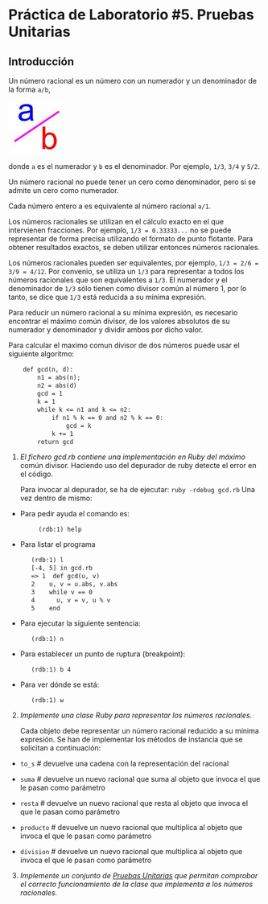 Práctica de Laboratorio #5. Pruebas Unitarias   
================

Introducción
------------


Un número racional es un número con un numerador y un denominador de la forma `a/b`, 

![](assets/images/rational.jpeg)

donde `a` es el numerador y `b` es el denominador.  Por ejemplo, `1/3`, `3/4` y `5/2`.

Un número racional no puede tener un cero como denominador, pero si se admite un cero como numerador.

Cada número entero a es equivalente al número racional `a/1`.

Los números racionales se utilizan en el cálculo exacto en el que intervienen fracciones. Por ejemplo, `1/3 = 0.33333...` no se puede representar de forma precisa utilizando el formato de punto flotante.  Para obtener resultados exactos, se deben utilizar entonces números racionales.

Los números racionales pueden ser equivalentes, por ejemplo, `1/3 = 2/6 = 3/9 = 4/12`. Por convenio, se utiliza un `1/3` para representar a todos los números racionales que son equivalentes a `1/3`.
El numerador y el denominador de `1/3` sólo tienen como divisor común al número 1, por lo tanto, se dice que `1/3` está reducida a su mínima expresión.

Para reducir un número racional a su mínima expresión, es necesario encontrar el máximo común divisor, de los valores absolutos de su numerador y denominador y dividir ambos por dicho valor.

Para calcular el maximo comun divisor de dos números puede usar el siguiente algoritmo:

        def gcd(n, d):
            n1 = abs(n);
            n2 = abs(d)
            gcd = 1
            k = 1
            while k <= n1 and k <= n2:
                if n1 % k == 0 and n2 % k == 0:
                    gcd = k
                k += 1
            return gcd


1. *El fichero gcd.rb contiene una implementación en Ruby del máximo*
común divisor. Haciendo uso del depurador de ruby detecte el error en el código.

    Para invocar al depurador, se ha de ejecutar: `ruby -rdebug gcd.rb`
    Una vez dentro de mismo:

  * Para pedir ayuda el comando es:

             (rdb:1) help

  * Para listar el programa

           (rdb:1) l
           [-4, 5] in gcd.rb
           => 1  def gcd(u, v)
           2    u, v = u.abs, v.abs
           3    while v == 0
           4      u, v = v, u % v
           5    end

  * Para ejecutar la siguiente sentencia:

           (rdb:1) n

  * Para establecer un punto de ruptura (breakpoint):

           (rdb:1) b 4

  * Para ver dónde se está:

           (rdb:1) w

2. *Implemente una clase Ruby para representar los números racionales.*

    Cada objeto debe representar un número racional reducido a su mínima expresión.
    Se han de implementar los métodos de instancia que se solicitan a continuación:

  * `to_s`     # devuelve una cadena con la representación del racional

  * `suma`     # devuelve un nuevo racional que suma al objeto que invoca el que le pasan como parámetro

  * `resta`    # devuelve un nuevo racional que resta al objeto que invoca el que le pasan como parámetro 

  * `producto` # devuelve un nuevo racional que multiplica al objeto que invoca el que le pasan como parámetro

  * `division` # devuelve un nuevo racional que multiplica al objeto que invoca el que le pasan como parámetro

3. *Implemente un conjunto de [Pruebas Unitarias](http://en.wikibooks.org/wiki/Ruby_Programming/Unit_testing) que permitan comprobar el correcto funcionamiento 
   de la clase que implementa a los números racionales.*
